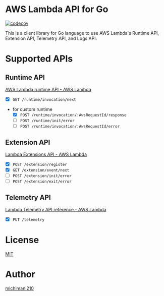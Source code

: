 AWS Lambda API for Go
===

[![codecov](https://codecov.io/gh/michimani/aws-lambda-api-go/branch/main/graph/badge.svg?token=P63U316Y2U)](https://codecov.io/gh/michimani/aws-lambda-api-go)

This is a client library for Go language to use AWS Lambda's Runtime API, Extension API, Telemetry API, and Logs API.

# Supported APIs

## Runtime API

[AWS Lambda runtime API - AWS Lambda](https://docs.aws.amazon.com/lambda/latest/dg/runtimes-api.html)

- [x] `GET /runtime/invocation/next`
- for custom runtime
  - [x] `POST /runtime/invocation/:AwsRequestId/response`
  - [ ] `POST /runtime/init/error`
  - [ ] `POST /runtime/invocation/:AwsRequestId/error`

## Extension API

[Lambda Extensions API - AWS Lambda](https://docs.aws.amazon.com/lambda/latest/dg/runtimes-extensions-api.html)

- [x] `POST /extension/register`
- [x] `GET /extension/event/next`
- [ ] `POST /extension/init/error`
- [ ] `POST /extension/exit/error`

## Telemetry API

[Lambda Telemetry API reference - AWS Lambda](https://docs.aws.amazon.com/lambda/latest/dg/telemetry-api-reference.html)

- [x] `PUT /telemetry`

# License

[MIT](https://github.com/michimani/aws-lambda-api-go/blob/main/LICENSE)

# Author

[michimani210](https://twitter.com/michimani210)
